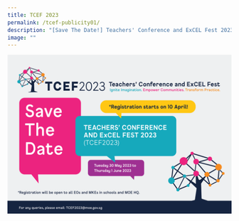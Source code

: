 ```yaml
---
title: TCEF 2023
permalink: /tcef-publicity01/
description: "[Save The Date!] Teachers' Conference and ExCEL Fest 2023"
image: ""
---
```


![TCEF save the date](/images/TCEF2023-01.png)